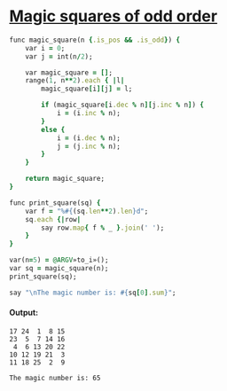 [1]: http://rosettacode.org/wiki/Magic_squares_of_odd_order

# [Magic squares of odd order][1]

```ruby
func magic_square(n {.is_pos && .is_odd}) {
    var i = 0;
    var j = int(n/2);

    var magic_square = [];
    range(1, n**2).each { |l|
        magic_square[i][j] = l;

        if (magic_square[i.dec % n][j.inc % n]) {
            i = (i.inc % n);
        }
        else {
            i = (i.dec % n);
            j = (j.inc % n);
        }
    }

    return magic_square;
}

func print_square(sq) {
    var f = "%#{(sq.len**2).len}d";
    sq.each {|row|
        say row.map{ f % _ }.join(' ');
    }
}

var(n=5) = @ARGV»to_i»();
var sq = magic_square(n);
print_square(sq);

say "\nThe magic number is: #{sq[0].sum}";
```

#### Output:
```
17 24  1  8 15
23  5  7 14 16
 4  6 13 20 22
10 12 19 21  3
11 18 25  2  9

The magic number is: 65
```
